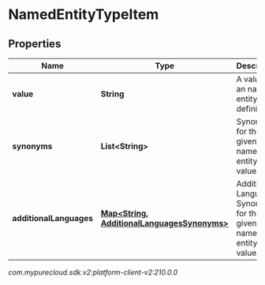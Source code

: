 # NamedEntityTypeItem


## Properties

| Name | Type | Description | Notes |
| ------------ | ------------- | ------------- | ------------- |
| **value** | **String** | A value for an named entity type definition. |  |
| **synonyms** | **List&lt;String&gt;** | Synonyms for the given named entity value. |  [optional] |
| **additionalLanguages** | [**Map&lt;String, AdditionalLanguagesSynonyms&gt;**](AdditionalLanguagesSynonyms) | Additional Language Synonyms for the given named entity value. |  [optional] |




_com.mypurecloud.sdk.v2:platform-client-v2:210.0.0_

